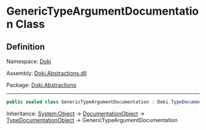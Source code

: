 # GenericTypeArgumentDocumentation Class

## Definition

Namespace: [Doki](README.md)

Assembly: [Doki.Abstractions.dll](../README.md)

Package: [Doki.Abstractions](https://www.nuget.org/packages/Doki.Abstractions)

---

```csharp
public sealed class GenericTypeArgumentDocumentation : Doki.TypeDocumentationObject, System.IEquatable<Doki.GenericTypeArgumentDocumentation>
```

Inheritance: [System.Object](https://learn.microsoft.com/en-us/dotnet/api/System.Object) → [DocumentationObject](Doki.DocumentationObject.md) → [TypeDocumentationObject](Doki.TypeDocumentationObject.md) → GenericTypeArgumentDocumentation

